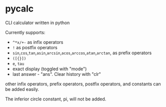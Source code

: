 # pycalc
CLI calculator written in python

Currently supports:
- `^*x/+-` as infix operators
- `!` as postfix operators
- `sin`,`cos`,`tan`,`asin`,`arcsin`,`acos`,`arccos`,`atan`,`arctan`, as prefix operators
- `([{}])`
- `e`, `tau`
- exact display (toggled with "mode")
- last answer - "ans". Clear history with "clr"

other infix operators, prefix operators, postfix operators, and constants can be added easily.

The inferior circle constant, pi, will not be added.
